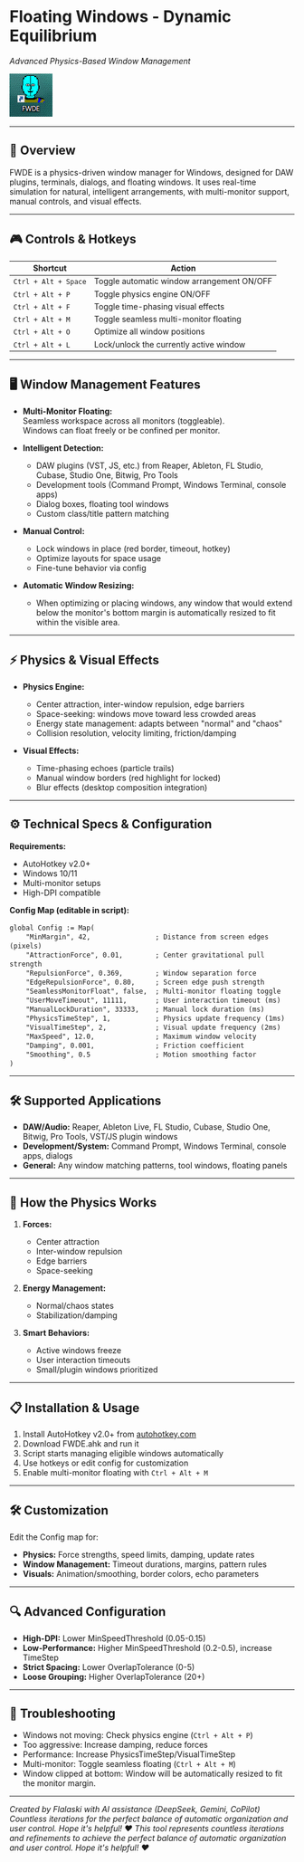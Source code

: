 # Floating Windows - Dynamic Equilibrium  
*Advanced Physics-Based Window Management*  

![Window Arrangement Visualization](https://github.com/Flalaski/FWDE/blob/ca69310d8c5f28540ddc644dd05b87b3b2d8b8d6/FWDEdesktop.png)

---

## 🚀 Overview

FWDE is a physics-driven window manager for Windows, designed for DAW plugins, terminals, dialogs, and floating windows. It uses real-time simulation for natural, intelligent arrangements, with multi-monitor support, manual controls, and visual effects.

---

## 🎮 Controls & Hotkeys

| Shortcut              | Action                                         |
|-----------------------|------------------------------------------------|
| `Ctrl + Alt + Space`  | Toggle automatic window arrangement ON/OFF     |
| `Ctrl + Alt + P`      | Toggle physics engine ON/OFF                   |
| `Ctrl + Alt + F`      | Toggle time-phasing visual effects             |
| `Ctrl + Alt + M`      | Toggle seamless multi-monitor floating         |
| `Ctrl + Alt + O`      | Optimize all window positions                  |
| `Ctrl + Alt + L`      | Lock/unlock the currently active window        |

---

## 🖥️ Window Management Features

- **Multi-Monitor Floating:**  
  Seamless workspace across all monitors (toggleable).  
  Windows can float freely or be confined per monitor.

- **Intelligent Detection:**  
  - DAW plugins (VST, JS, etc.) from Reaper, Ableton, FL Studio, Cubase, Studio One, Bitwig, Pro Tools  
  - Development tools (Command Prompt, Windows Terminal, console apps)  
  - Dialog boxes, floating tool windows  
  - Custom class/title pattern matching

- **Manual Control:**  
  - Lock windows in place (red border, timeout, hotkey)  
  - Optimize layouts for space usage  
  - Fine-tune behavior via config

- **Automatic Window Resizing:**  
  - When optimizing or placing windows, any window that would extend below the monitor's bottom margin is automatically resized to fit within the visible area.

---

## ⚡ Physics & Visual Effects

- **Physics Engine:**  
  - Center attraction, inter-window repulsion, edge barriers  
  - Space-seeking: windows move toward less crowded areas  
  - Energy state management: adapts between "normal" and "chaos"  
  - Collision resolution, velocity limiting, friction/damping

- **Visual Effects:**  
  - Time-phasing echoes (particle trails)  
  - Manual window borders (red highlight for locked)  
  - Blur effects (desktop composition integration)

---

## ⚙️ Technical Specs & Configuration

**Requirements:**  
- AutoHotkey v2.0+  
- Windows 10/11  
- Multi-monitor setups  
- High-DPI compatible

**Config Map (editable in script):**
```ahk
global Config := Map(
    "MinMargin", 42,                ; Distance from screen edges (pixels)
    "AttractionForce", 0.01,        ; Center gravitational pull strength
    "RepulsionForce", 0.369,        ; Window separation force
    "EdgeRepulsionForce", 0.80,     ; Screen edge push strength
    "SeamlessMonitorFloat", false,  ; Multi-monitor floating toggle
    "UserMoveTimeout", 11111,       ; User interaction timeout (ms)
    "ManualLockDuration", 33333,    ; Manual lock duration (ms)
    "PhysicsTimeStep", 1,           ; Physics update frequency (1ms)
    "VisualTimeStep", 2,            ; Visual update frequency (2ms)
    "MaxSpeed", 12.0,               ; Maximum window velocity
    "Damping", 0.001,               ; Friction coefficient
    "Smoothing", 0.5                ; Motion smoothing factor
)
```

---

## 🛠️ Supported Applications

- **DAW/Audio:** Reaper, Ableton Live, FL Studio, Cubase, Studio One, Bitwig, Pro Tools, VST/JS plugin windows
- **Development/System:** Command Prompt, Windows Terminal, console apps, dialogs
- **General:** Any window matching patterns, tool windows, floating panels

---

## 🧠 How the Physics Works

1. **Forces:**  
   - Center attraction  
   - Inter-window repulsion  
   - Edge barriers  
   - Space-seeking

2. **Energy Management:**  
   - Normal/chaos states  
   - Stabilization/damping

3. **Smart Behaviors:**  
   - Active windows freeze  
   - User interaction timeouts  
   - Small/plugin windows prioritized

---

## 📋 Installation & Usage

1. Install AutoHotkey v2.0+ from [autohotkey.com](https://autohotkey.com)
2. Download FWDE.ahk and run it
3. Script starts managing eligible windows automatically
4. Use hotkeys or edit config for customization
5. Enable multi-monitor floating with `Ctrl + Alt + M`

---

## 🛠️ Customization

Edit the Config map for:

- **Physics:** Force strengths, speed limits, damping, update rates
- **Window Management:** Timeout durations, margins, pattern rules
- **Visuals:** Animation/smoothing, border colors, echo parameters

---

## 🔍 Advanced Configuration

- **High-DPI:** Lower MinSpeedThreshold (0.05-0.15)
- **Low-Performance:** Higher MinSpeedThreshold (0.2-0.5), increase TimeStep
- **Strict Spacing:** Lower OverlapTolerance (0-5)
- **Loose Grouping:** Higher OverlapTolerance (20+)

---

## 🐛 Troubleshooting

- Windows not moving: Check physics engine (`Ctrl + Alt + P`)
- Too aggressive: Increase damping, reduce forces
- Performance: Increase PhysicsTimeStep/VisualTimeStep
- Multi-monitor: Toggle seamless floating (`Ctrl + Alt + M`)
- Window clipped at bottom: Window will be automatically resized to fit the monitor margin.

---

*Created by Flalaski with AI assistance (DeepSeek, Gemini, CoPilot)*  
*Countless iterations for the perfect balance of automatic organization and user control. Hope it's helpful! ♥*
*This tool represents countless iterations and refinements to achieve the perfect balance of automatic organization and user control. Hope it's helpful! ♥*
